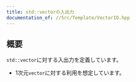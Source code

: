 ```yaml
---
title: std::vectorの入出力
documentation_of: //Src/Template/VectorIO.hpp
---
```


## 概要

`std::vector`に対する入出力を定義しています。
- 1次元`vector`に対する利用を想定しています。
